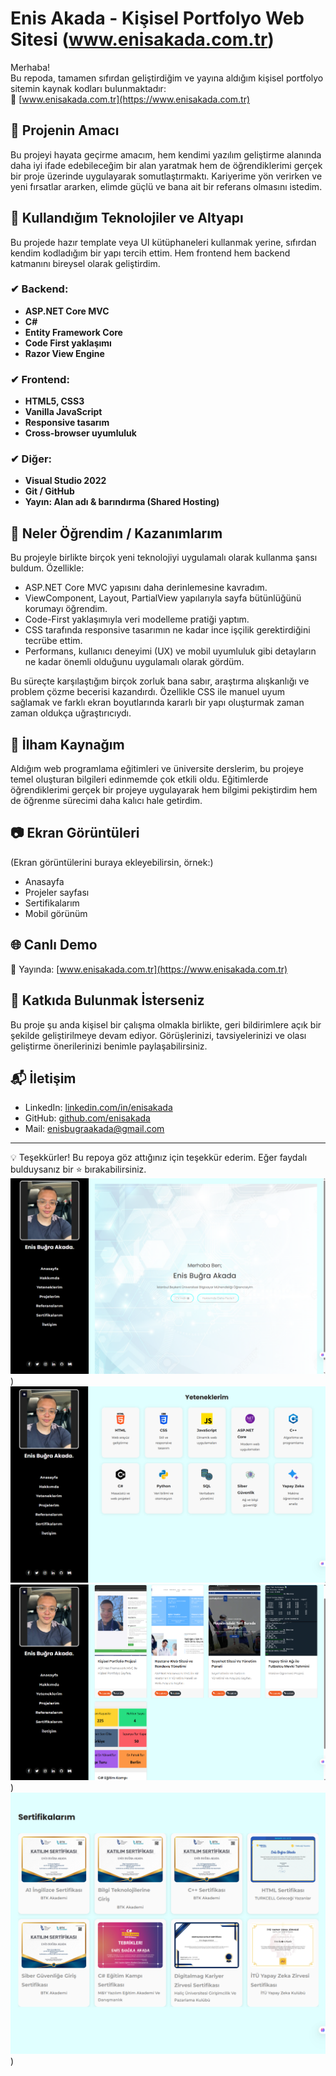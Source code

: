 # Enis Akada - Kişisel Portfolyo Web Sitesi (www.enisakada.com.tr)

Merhaba!  
Bu repoda, tamamen sıfırdan geliştirdiğim ve yayına aldığım kişisel portfolyo sitemin kaynak kodları bulunmaktadır:  
🔗 [www.enisakada.com.tr](https://www.enisakada.com.tr)

## 📌 Projenin Amacı

Bu projeyi hayata geçirme amacım, hem kendimi yazılım geliştirme alanında daha iyi ifade edebileceğim bir alan yaratmak hem de öğrendiklerimi gerçek bir proje üzerinde uygulayarak somutlaştırmaktı. Kariyerime yön verirken ve yeni fırsatlar ararken, elimde güçlü ve bana ait bir referans olmasını istedim.

## 🧱 Kullandığım Teknolojiler ve Altyapı

Bu projede hazır template veya UI kütüphaneleri kullanmak yerine, sıfırdan kendim kodladığım bir yapı tercih ettim. Hem frontend hem backend katmanını bireysel olarak geliştirdim.

### ✔ Backend:
- **ASP.NET Core MVC**
- **C#**
- **Entity Framework Core**
- **Code First yaklaşımı**
- **Razor View Engine**

### ✔ Frontend:
- **HTML5, CSS3**
- **Vanilla JavaScript**
- **Responsive tasarım**
- **Cross-browser uyumluluk**

### ✔ Diğer:
- **Visual Studio 2022**
- **Git / GitHub**
- **Yayın: Alan adı & barındırma (Shared Hosting)**

## 🎯 Neler Öğrendim / Kazanımlarım

Bu projeyle birlikte birçok yeni teknolojiyi uygulamalı olarak kullanma şansı buldum. Özellikle:

- ASP.NET Core MVC yapısını daha derinlemesine kavradım.
- ViewComponent, Layout, PartialView yapılarıyla sayfa bütünlüğünü korumayı öğrendim.
- Code-First yaklaşımıyla veri modelleme pratiği yaptım.
- CSS tarafında responsive tasarımın ne kadar ince işçilik gerektirdiğini tecrübe ettim.
- Performans, kullanıcı deneyimi (UX) ve mobil uyumluluk gibi detayların ne kadar önemli olduğunu uygulamalı olarak gördüm.

Bu süreçte karşılaştığım birçok zorluk bana sabır, araştırma alışkanlığı ve problem çözme becerisi kazandırdı. Özellikle CSS ile manuel uyum sağlamak ve farklı ekran boyutlarında kararlı bir yapı oluşturmak zaman zaman oldukça uğraştırıcıydı.

## 🧠 İlham Kaynağım

Aldığım web programlama eğitimleri ve üniversite derslerim, bu projeye temel oluşturan bilgileri edinmemde çok etkili oldu. Eğitimlerde öğrendiklerimi gerçek bir projeye uygulayarak hem bilgimi pekiştirdim hem de öğrenme sürecimi daha kalıcı hale getirdim.

## 📷 Ekran Görüntüleri

(Ekran görüntülerini buraya ekleyebilirsin, örnek:)
- Anasayfa
- Projeler sayfası
- Sertifikalarım
- Mobil görünüm

## 🌐 Canlı Demo

📍 Yayında: [www.enisakada.com.tr](https://www.enisakada.com.tr)

## 🤝 Katkıda Bulunmak İsterseniz

Bu proje şu anda kişisel bir çalışma olmakla birlikte, geri bildirimlere açık bir şekilde geliştirilmeye devam ediyor. Görüşlerinizi, tavsiyelerinizi ve olası geliştirme önerilerinizi benimle paylaşabilirsiniz.

## 📬 İletişim

- LinkedIn: [linkedin.com/in/enisakada](https://www.linkedin.com/in/enisakada)
- GitHub: [github.com/enisakada](https://github.com/enisakada)
- Mail: enisbugraakada@gmail.com

---

💡 Teşekkürler! Bu repoya göz attığınız için teşekkür ederim. Eğer faydalı bulduysanız bir ⭐ bırakabilirsiniz.
![image](https://github.com/eniscode/MyPortfolyoEnis/blob/master/MyPortfolyoEnis/Ekran%20g%C3%B6r%C3%BCnt%C3%BCs%C3%BC%202025-07-10%20143440.png?raw=true))
![image](https://github.com/eniscode/MyPortfolyoEnis/blob/master/MyPortfolyoEnis/Ekran%20g%C3%B6r%C3%BCnt%C3%BCs%C3%BC%202025-07-10%20143511.png?raw=true)
![image](https://github.com/eniscode/MyPortfolyoEnis/blob/master/MyPortfolyoEnis/Ekran%20g%C3%B6r%C3%BCnt%C3%BCs%C3%BC%202025-07-10%20143525.png?raw=true))
![image](https://github.com/eniscode/MyPortfolyoEnis/blob/master/MyPortfolyoEnis/Ekran%20g%C3%B6r%C3%BCnt%C3%BCs%C3%BC%202025-07-10%20143553.png?raw=true))
